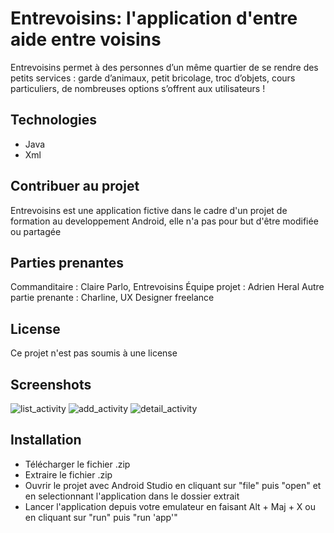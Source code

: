 # Entrevoisins: l'application d'entre aide entre voisins

Entrevoisins permet à des personnes d’un même quartier de se rendre des petits services : garde d’animaux, petit bricolage, troc d’objets, cours particuliers, de nombreuses options s’offrent aux utilisateurs !

## Technologies
- Java
- Xml 

## Contribuer au projet

Entrevoisins est une application fictive dans le cadre d'un projet de formation au developpement Android, elle n'a pas pour but d'être modifiée ou partagée

## Parties prenantes

Commanditaire : Claire Parlo, Entrevoisins
Équipe projet : Adrien Heral
Autre partie prenante : Charline, UX Designer freelance

## License

Ce projet n'est pas soumis à une license

## Screenshots
![list_activity](https://user-images.githubusercontent.com/113589595/229542847-4f2e9dab-89f9-4ecc-a785-61cec066c71c.png)
![add_activity](https://user-images.githubusercontent.com/113589595/229542858-e36b378b-3a16-4ca0-a7e8-85dc4a7d312a.png)
![detail_activity](https://user-images.githubusercontent.com/113589595/229542860-d90e6690-84f5-4a1e-a53e-d991c1f6bcb2.png)

## Installation
- Télécharger le fichier .zip
- Extraire le fichier .zip
- Ouvrir le projet avec Android Studio en cliquant sur "file" puis "open" et en selectionnant l'application dans le dossier extrait
- Lancer l'application depuis votre emulateur en faisant Alt + Maj + X ou en cliquant sur "run" puis "run 'app'"
